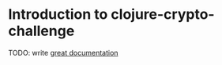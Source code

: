 # Introduction to clojure-crypto-challenge

TODO: write [great documentation](http://jacobian.org/writing/what-to-write/)

